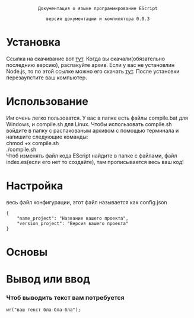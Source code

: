                 Документация о языке программирование EScript 

                   версия документации и компилятора 0.0.3
# Установка
Ссылка на скачивание вот [тут](https://github.com/MegaSoft-real/EScript/releases).
Когда вы скачали(обязательно последнию версию), распакуйте архив. Если у вас не установлин Node.js, то по этой ссылке можно его скачать [тут](https://nodejs.org/dist/v14.17.0/node-v14.17.0-x64.msi). После установки перезаупстите ваш компьютер.
# Использование
Им очень легко пользоватся. У вас в папке есть файлы compile.bat для Windows, и compile.sh для Linux.
Чтобы использовать compile.sh войдите в папку с распакованым архивом с помощью терминала и напишите следующие команды:<br>
chmod +x compile.sh<br>
./compile.sh<br>
Чтоб изменять файл кода EScript найдите в папке с файлами, файл index.es(если его нет то создайте), там прописывается весь ваш код!
# Настройка
весь файл конфигурации, этот файл называется как config.json

    {
        "name_project": "Название вашего проекта",
        "version_project": "Версия вашего проекта"
    }
# Основы
# Вывод или ввод
### Чтоб выводить текст вам потребуется
    wr("ваш текст бла-бла-бла");
